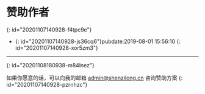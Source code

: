 # 赞助作者
{: id="20201107140928-f4tpc9e"}

- {: id="20201107140928-js36cq6"}pubdate:2019-08-01 15:56:10
{: id="20201107140928-xor5zm3"}

---

{: id="20201108180938-m84lnez"}

如果你愿意的话，可以向我的邮箱 admin@shenzilong.cn 咨询赞助方案
{: id="20201107140928-pzrnhzc"}
